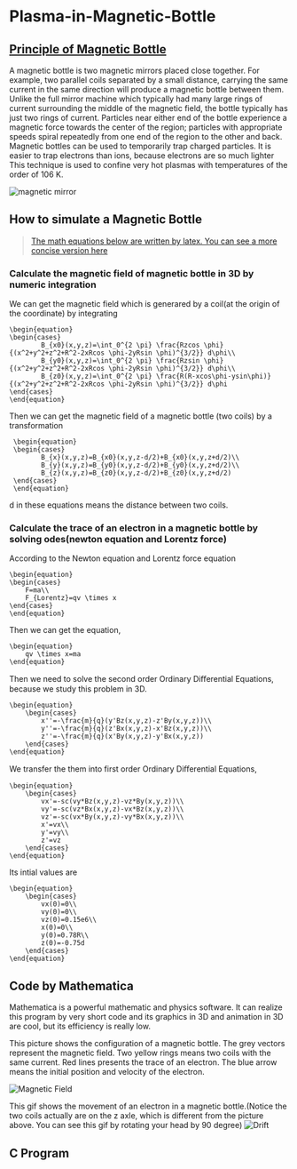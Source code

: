 # Plasma-in-Magnetic-Bottle

## [Principle of Magnetic Bottle](https://en.wikipedia.org/wiki/Magnetic_mirror)
A magnetic bottle is two magnetic mirrors placed close together. For example, two parallel coils separated by a small distance, carrying the same current in the same direction will produce a magnetic bottle between them. Unlike the full mirror machine which typically had many large rings of current surrounding the middle of the magnetic field, the bottle typically has just two rings of current. Particles near either end of the bottle experience a magnetic force towards the center of the region; particles with appropriate speeds spiral repeatedly from one end of the region to the other and back. Magnetic bottles can be used to temporarily trap charged particles. It is easier to trap electrons than ions, because electrons are so much lighter This technique is used to confine very hot plasmas with temperatures of the order of 106 K.

![magnetic mirror](https://upload.wikimedia.org/wikipedia/commons/1/1e/Fields_in_magnetic_bottles.jpg)

## How to simulate a Magnetic Bottle
>[The math equations below are written by latex. You can see a more concise version here](https://github.com/JackXu1993/Plasma_in_magnetic_mirror/blob/master/latex/assignment2.pdf)

### Calculate the magnetic field of magnetic bottle in 3D by numeric integration
We can get the magnetic field which is generared by a coil(at the origin of the coordinate) by integrating
```
\begin{equation}
\begin{cases}
        B_{x0}(x,y,z)=\int_0^{2 \pi} \frac{Rzcos \phi}{(x^2+y^2+z^2+R^2-2xRcos \phi-2yRsin \phi)^{3/2}} d\phi\\
        B_{y0}(x,y,z)=\int_0^{2 \pi} \frac{Rzsin \phi}{(x^2+y^2+z^2+R^2-2xRcos \phi-2yRsin \phi)^{3/2}} d\phi\\
        B_{z0}(x,y,z)=\int_0^{2 \pi} \frac{R(R-xcos\phi-ysin\phi)}{(x^2+y^2+z^2+R^2-2xRcos \phi-2yRsin \phi)^{3/2}} d\phi
\end{cases}
\end{equation}
```

 Then we can get the magnetic field of a magnetic bottle (two coils) by a transformation
```
 \begin{equation}
 \begin{cases}
        B_{x}(x,y,z)=B_{x0}(x,y,z-d/2)+B_{x0}(x,y,z+d/2)\\
        B_{y}(x,y,z)=B_{y0}(x,y,z-d/2)+B_{y0}(x,y,z+d/2)\\
        B_{z}(x,y,z)=B_{z0}(x,y,z-d/2)+B_{z0}(x,y,z+d/2)
 \end{cases}
 \end{equation}
 ```
 d in these equations means the distance between two coils.

### Calculate the trace of an electron in a magnetic bottle by solving odes(newton equation and Lorentz force)
According to the Newton equation and Lorentz force equation
```
\begin{equation}
\begin{cases}
    F=ma\\
    F_{Lorentz}=qv \times x
\end{cases}
\end{equation}
```
Then we can get the equation,
```
\begin{equation}
    qv \times x=ma
\end{equation}
```
Then we need to solve the second order Ordinary Diﬀerential Equations, because we study this problem in 3D.
```
\begin{equation}
    \begin{cases}
        x''=-\frac{m}{q}(y'Bz(x,y,z)-z'By(x,y,z))\\
        y''=-\frac{m}{q}(z'Bx(x,y,z)-x'Bz(x,y,z))\\
        z''=-\frac{m}{q}(x'By(x,y,z)-y'Bx(x,y,z))
    \end{cases}
\end{equation}
```
We transfer the them into first order Ordinary Diﬀerential Equations,
```
\begin{equation}
    \begin{cases}
        vx'=-sc(vy*Bz(x,y,z)-vz*By(x,y,z))\\
        vy'=-sc(vz*Bx(x,y,z)-vx*Bz(x,y,z))\\
        vz'=-sc(vx*By(x,y,z)-vy*Bx(x,y,z))\\
        x'=vx\\
        y'=vy\\
        z'=vz
    \end{cases}
\end{equation}
```
Its intial values are
```
\begin{equation}
    \begin{cases}
        vx(0)=0\\
        vy(0)=0\\
        vz(0)=0.15e6\\
        x(0)=0\\
        y(0)=0.78R\\
        z(0)=-0.75d
    \end{cases}
\end{equation}
```

## Code by Mathematica
Mathematica is a powerful mathematic and physics software. It can realize this program by very short code and its graphics in 3D and animation in 3D are cool, but its efficiency is really low.

This picture shows the configuration of a magnetic bottle. The grey vectors represent the magnetic field. Two yellow rings means two coils with the same current. Red lines presents the trace of an electron. The blue arrow means the initial position and velocity of the electron.

![Magnetic Field](http://ww1.sinaimg.cn/large/0062cUvtgw1f03rwzk2z4j30pz0pen2x.jpg)

This gif shows the movement of an electron in a magnetic bottle.(Notice the two coils actually are on the z axle, which is different from the picture above. You can see this gif by rotating your head by 90 degree)
![Drift](http://ww3.sinaimg.cn/large/0062cUvtgw1f03md0p7z1g306s0c07el.gif)

## C Program
